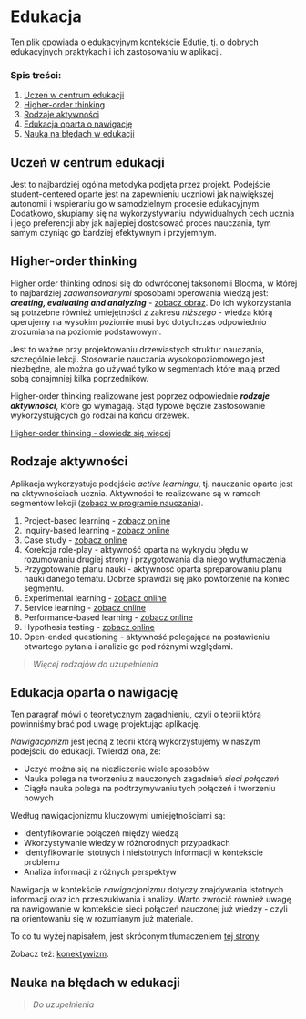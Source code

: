 # Edukacja

Ten plik opowiada o edukacyjnym kontekście Edutie, tj. o dobrych edukacyjnych praktykach i ich zastosowaniu w aplikacji.

### Spis treści: 
1. [Uczeń w centrum edukacji](#uczeń-w-centrum-edukacji)
2. [Higher-order thinking](#higher-order-thinking)
3. [Rodzaje aktywności](#rodzaje-aktywności)
4. [Edukacja oparta o nawigację](#edukacja-oparta-o-nawigację)
5. [Nauka na błędach w edukacji](#nauka-na-błędach-w-edukacji)

## Uczeń w centrum edukacji

Jest to najbardziej ogólna metodyka podjęta przez projekt. Podejście student-centered oparte jest na zapewnieniu uczniowi jak największej autonomii i wspieraniu go w samodzielnym procesie edukacyjnym. Dodatkowo, skupiamy się na wykorzystywaniu indywidualnych cech ucznia i jego preferencji aby jak najlepiej dostosować proces nauczania, tym samym czyniąc go bardziej efektywnym i przyjemnym.

## Higher-order thinking

Higher order thinking odnosi się do odwróconej taksonomii Blooma, w której to najbardziej *zaawansowanymi* sposobami operowania wiedzą jest: ***creating, evaluating and analyzing*** - [zobacz obraz](https://media.go1static.com/image/upload/v1665469910/go1-seo-website/v2/post/55259e57a8a8f12a0f623b1759a655be473f47d1_blooms-graphic.png). Do ich wykorzystania są potrzebne również umiejętności z zakresu *niższego* - wiedza którą operujemy na wysokim poziomie musi być dotychczas odpowiednio zrozumiana na poziomie podstawowym.

Jest to ważne przy projektowaniu drzewiastych struktur nauczania, szczególnie lekcji. Stosowanie nauczania wysokopoziomowego jest niezbędne, ale można go używać tylko w segmentach które mają przed sobą conajmniej kilka poprzedników.

Higher-order thinking realizowane jest poprzez odpowiednie ***rodzaje aktywności***, które go wymagają. Stąd typowe będzie zastosowanie wykorzystujących go rodzai na końcu drzewek.

[Higher-order thinking - dowiedz się więcej](https://www.weareteachers.com/higher-order-thinking/)

## Rodzaje aktywności

Aplikacja wykorzystuje podejście *active learningu*, tj. nauczanie oparte jest na aktywnościach ucznia. Aktywności te realizowane są w ramach segmentów lekcji ([zobacz w programie nauczania](ProgramNauczania.md)).

 1. Project-based learning - [zobacz online](https://www.atlantis-press.com/proceedings/ictvt-17/25884523#:~:text=The%20seven%20steps%2C%20consisting%20of,presentation%20of%20the%20project%20report.) 
 2. Inquiry-based learning - [zobacz online](https://sac.edu/AcademicAffairs/TracDat/Pages/Inquiry-Based-Learning-.aspx#:~:text=Inquiry%2Dbased%20learning%20is%20a,problem%2Dsolving%20and%20experiential%20learning.)
 3. Case study - [zobacz online](https://www.mindtools.com/ar8cfge/case-study-based-learning)
 4. Korekcja role-play - aktywność oparta na wykryciu błędu w rozumowaniu drugiej strony i przygotowania dla niego wytłumaczenia
 5. Przygotowanie planu nauki - aktywność oparta spreparowaniu planu nauki danego tematu. Dobrze sprawdzi się jako powtórzenie na koniec segmentu.
 6. Experimental learning - [zobacz online](https://www.bu.edu/ctl/ctl_resource/experiential-learning/#:~:text=Experiential%20learning%20is%20an%20engaged,by%20reflecting%20on%20the%20experience.)
 7. Service learning - [zobacz online](https://helpfulprofessor.com/service-learning-examples/)
 8. Performance-based learning - [zobacz online](https://helpfulprofessor.com/performance-based-learning-examples/)
 9. Hypothesis testing - [zobacz online](https://latrobe.libguides.com/maths/hypothesis-testing)
 10. Open-ended questioning - aktywność polegająca na postawieniu otwartego pytania i analizie go pod różnymi względami.

> *Więcej rodzajów do uzupełnienia*

## Edukacja oparta o nawigację

Ten paragraf mówi o teoretycznym zagadnieniu, czyli o teorii którą powinniśmy brać pod uwagę projektując aplikację.

*Nawigacjonizm* jest jedną z teorii którą wykorzystujemy w naszym podejściu do edukacji. Twierdzi ona, że:
 - Uczyć można się na niezliczenie wiele sposobów
 - Nauka polega na tworzeniu z nauczonych zagadnień *sieci połączeń*
 - Ciągła nauka polega na podtrzymywaniu tych połączeń i tworzeniu nowych

Według nawigacjonizmu kluczowymi umiejętnościami są:
 - Identyfikowanie połączeń między wiedzą
 - Wkorzystywanie wiedzy w różnorodnych przypadkach
 - Identyfikowanie istotnych i nieistotnych informacji w kontekście problemu
 - Analiza informacji z różnych perspektyw

Nawigacja w kontekście *nawigacjonizmu* dotyczy znajdywania istotnych informacji oraz ich przeszukiwania i analizy. Warto zwrócić również uwagę na nawigowanie w kontekście sieci połączeń nauczonej już wiedzy - czyli na  orientowaniu się w rozumianym już materiale.

To co tu wyżej napisałem, jest skróconym tłumaczeniem [tej strony](http://etec512.weebly.com/navigationism.html#:~:text=Navigationism%20is%20another%20learning%20theory,constructivist%20principles%20in%20online%20learning.)

Zobacz też: [konektywizm](http://etec512.weebly.com/connectivism.html).

## Nauka na błędach w edukacji

> *Do uzupełnienia*